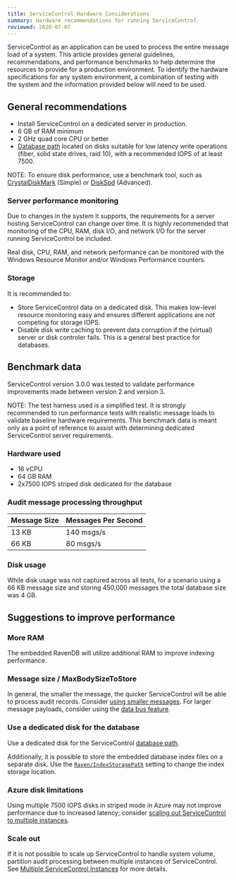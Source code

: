 ```yaml
---
title: ServiceControl Hardware Considerations
summary: Hardware recommendations for running ServiceControl
reviewed: 2020-07-07
---
```


ServiceControl as an application can be used to process the entire message load of a system. This article provides general guidelines, recommendations, and performance benchmarks to help determine the resources to provide for a production environment. To identify the hardware specifications for any system environment, a combination of testing with the system and the information provided below will need to be used.

## General recommendations

* Install ServiceControl on a dedicated server in production.
* 6 GB of RAM minimum
* 2 GHz quad core CPU or better
* [Database path](/servicecontrol/creating-config-file.md#host-settings-servicecontroldbpath) located on disks suitable for low latency write operations (fiber, solid state drives, raid 10), with a recommended IOPS of at least 7500.

NOTE: To ensure disk performance, use a benchmark tool, such as [CrystalDiskMark](https://crystalmark.info/en/software/crystaldiskmark/) (Simple) or [DiskSpd](https://github.com/Microsoft/diskspd) (Advanced).

### Server performance monitoring

Due to changes in the system it supports, the requirements for a server hosting ServiceControl can change over time. It is highly recommended that monitoring of the CPU, RAM, disk I/O, and network I/O for the server running ServiceControl be included.

Real disk, CPU, RAM, and network performance can be monitored with the Windows Resource Monitor and/or Windows Performance counters.

### Storage

It is recommended to:

- Store ServiceControl data on a dedicated disk. This makes low-level resource monitoring easy and ensures different applications are not competing for storage IOPS.
- Disable disk write caching to prevent data corruption if the (virtual) server or disk controler fails. This is a general best practice for databases.

## Benchmark data

ServiceControl version 3.0.0 was tested to validate performance improvements made between version 2 and version 3. 

NOTE: The test harness used is a simplified test. It is strongly recommended to run performance tests with realistic message loads to validate baseline hardware requirements. This benchmark data is meant only as a point of reference to assist with determining dedicated ServiceControl server requirements.

### Hardware used

* 16 vCPU
* 64 GB RAM
* 2x7500 IOPS striped disk dedicated for the database

### Audit message processing throughput

Message Size | Messages Per Second
---- | ----
13 KB | 140 msgs/s
66 KB | 80 msgs/s

### Disk usage

While disk usage was not captured across all tests, for a scenario using a 66 KB message size and storing 450,000 messages the total database size was 4 GB.

## Suggestions to improve performance

### More RAM

The embedded RavenDB will utilize additional RAM to improve indexing performance.

### Message size / MaxBodySizeToStore

In general, the smaller the message, the quicker ServiceControl will be able to process audit records. Consider [using smaller messages](https://particular.net/blog/putting-your-events-on-a-diet). For larger message payloads, consider using the [data bus feature](/nservicebus/messaging/databus/).

### Use a dedicated disk for the database

Use a dedicated disk for the ServiceControl [database path](/servicecontrol/creating-config-file.md#host-settings-servicecontroldbpath).

Additionally, it is possible to store the embedded database index files on a separate disk. Use the [`Raven/IndexStoragePath`](/servicecontrol/creating-config-file.md#host-settings-ravenindexstoragepath) setting to change the index storage location.

### Azure disk limitations

Using multiple 7500 IOPS disks in striped mode in Azure may not improve performance due to increased latency; consider [scaling out ServiceControl to multiple instances](#suggestions-to-improve-performance-scale-out).

### Scale out

If it is not possible to scale up ServiceControl to handle system volume, partition audit processing between multiple instances of ServiceControl. See [Multiple ServiceControl Instances](distributed-instances.md) for more details.
